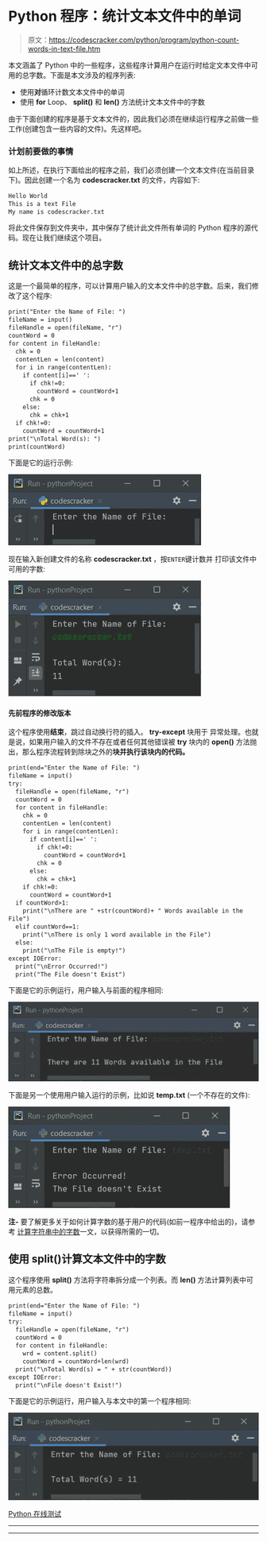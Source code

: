 # Python 程序：统计文本文件中的单词

> 原文：<https://codescracker.com/python/program/python-count-words-in-text-file.htm>

本文涵盖了 Python 中的一些程序，这些程序计算用户在运行时给定文本文件中可用的总字数。下面是本文涉及的程序列表:

*   使用**对**循环计数文本文件中的单词
*   使用 **for** Loop、 **split()** 和 **len()** 方法统计文本文件中的字数

由于下面创建的程序是基于文本文件的，因此我们必须在继续运行程序之前做一些工作(创建包含一些内容的文件)。先这样吧。

### 计划前要做的事情

如上所述，在执行下面给出的程序之前，我们必须创建一个文本文件(在当前目录下)。因此创建一个名为 **codescracker.txt** 的文件，内容如下:

```
Hello World
This is a text File
My name is codescracker.txt
```

将此文件保存到文件夹中，其中保存了统计此文件所有单词的 Python 程序的源代码。现在让我们继续这个项目。

## 统计文本文件中的总字数

这是一个最简单的程序，可以计算用户输入的文本文件中的总字数。后来，我们修改了这个程序:

```
print("Enter the Name of File: ")
fileName = input()
fileHandle = open(fileName, "r")
countWord = 0
for content in fileHandle:
  chk = 0
  contentLen = len(content)
  for i in range(contentLen):
    if content[i]==' ':
      if chk!=0:
        countWord = countWord+1
      chk = 0
    else:
      chk = chk+1
  if chk!=0:
    countWord = countWord+1
print("\nTotal Word(s): ")
print(countWord)
```

下面是它的运行示例:

![python count words in text file](img/ea74c446775fd15621cb717ee20f76d4.png)

现在输入新创建文件的名称 **codescracker.txt** ，按`ENTER`键计数并 打印该文件中可用的字数:

![count words in text file python](img/6699b44e7d26796c304410be89d96963.png)

#### 先前程序的修改版本

这个程序使用**结束**，跳过自动换行符的插入。 **try-except** 块用于 异常处理。也就是说，如果用户输入的文件不存在或者任何其他错误被 **try** 块内的 **open()** 方法抛出，那么程序流程转到除块之外的**块并执行该块内的代码。**

```
print(end="Enter the Name of File: ")
fileName = input()
try:
  fileHandle = open(fileName, "r")
  countWord = 0
  for content in fileHandle:
    chk = 0
    contentLen = len(content)
    for i in range(contentLen):
      if content[i]==' ':
        if chk!=0:
          countWord = countWord+1
        chk = 0
      else:
        chk = chk+1
    if chk!=0:
      countWord = countWord+1
  if countWord>1:
    print("\nThere are " +str(countWord)+ " Words available in the File")
  elif countWord==1:
    print("\nThere is only 1 word available in the File")
  else:
    print("\nThe File is empty!")
except IOError:
  print("\nError Occurred!")
  print("The File doesn't Exist")
```

下面是它的示例运行，用户输入与前面的程序相同:

![count number of words in file python](img/de7e229bc13b38a2f540ee050d9dc2dd.png)

下面是另一个使用用户输入运行的示例，比如说 **temp.txt** (一个不存在的文件):

![python count number of words in file](img/145316bf1d446685b6a718d48b432b14.png)

**注-** 要了解更多关于如何计算字数的基于用户的代码(如前一程序中给出的)，请参考 [计算字符串中的字数](/python/program/python-program-count-word-in-sentence.htm)一文，以获得所需的一切。

## 使用 split()计算文本文件中的字数

这个程序使用 **split()** 方法将字符串拆分成一个列表。而 **len()** 方法计算列表中可用元素的总数。

```
print(end="Enter the Name of File: ")
fileName = input()
try:
  fileHandle = open(fileName, "r")
  countWord = 0
  for content in fileHandle:
    wrd = content.split()
    countWord = countWord+len(wrd)
  print("\nTotal Word(s) = " + str(countWord))
except IOError:
  print("\nFile doesn't Exist!")
```

下面是它的示例运行，用户输入与本文中的第一个程序相同:

![python count total words in file](img/1c841e64fe42d8bdda70f81646cab15f.png)

[Python 在线测试](/exam/showtest.php?subid=10)

* * *

* * *